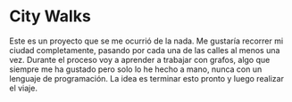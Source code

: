 # City Walks
Este es un proyecto que se me ocurrió de la nada. Me gustaría recorrer mi
ciudad completamente, pasando por cada una de las calles al menos una vez.
Durante el proceso voy a aprender a trabajar con grafos, algo que siempre me ha
gustado pero solo lo he hecho a mano, nunca con un lenguaje de programación. La
idea es terminar esto pronto y luego realizar el viaje.
